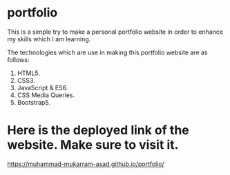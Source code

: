 # portfolio
This is a simple try to make a personal portfolio website in order to enhance my skills which I am learning.  

The technologies which are use in making this portfolio website are as follows:  
1) HTML5.  
2) CSS3. 
3) JavaScript & ES6.
4) CSS Media Queries.  
5) Bootstrap5.

# Here is the deployed link of the website. Make sure to visit it. 
https://muhammad-mukarram-asad.github.io/portfolio/
